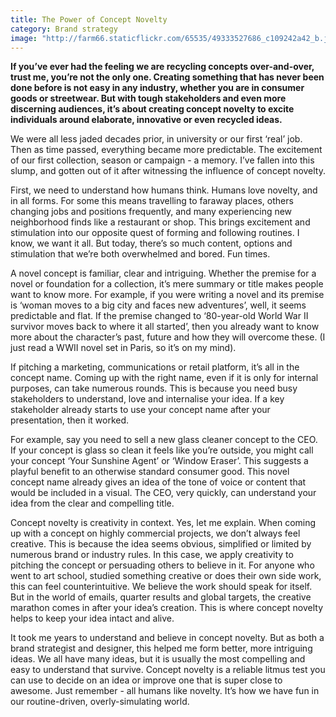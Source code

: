 ```yaml
---
title: The Power of Concept Novelty
category: Brand strategy
image: "http://farm66.staticflickr.com/65535/49333527686_c109242a42_b.jpg"
---
```


**If you’ve ever had the feeling we are recycling concepts over-and-over, trust me, you’re not the only one. Creating something that has never been done before is not easy in any industry, whether you are in consumer goods or streetwear. But with tough stakeholders and even more discerning audiences, it’s about creating concept novelty to excite individuals around elaborate, innovative or even recycled ideas.** 

We were all less jaded decades prior, in university or our first ‘real’ job. Then as time passed, everything became more predictable. The excitement of our first collection, season or campaign - a memory. I’ve fallen into this slump, and gotten out of it after witnessing the influence of concept novelty. 

First, we need to understand how humans think. Humans love novelty, and in all forms. For some this means travelling to faraway places, others changing jobs and positions frequently, and many experiencing new neighborhood finds like a restaurant or shop. This brings excitement and stimulation into our opposite quest of forming and following routines. I know, we want it all. But today, there’s so much content, options and stimulation that we’re both overwhelmed and bored. Fun times. 

A novel concept is familiar, clear and intriguing. Whether the premise for a novel or foundation for a collection, it’s mere summary or title makes people want to know more. For example, if you were writing a novel and its premise is ‘woman moves to a big city and faces new adventures’, well, it seems predictable and flat. If the premise changed to ‘80-year-old World War II survivor moves back to where it all started’, then you already want to know more about the character’s past, future and how they will overcome these. (I just read a WWII novel set in Paris, so it’s on my mind).

If pitching a marketing, communications or retail platform, it’s all in the concept name. Coming up with the right name, even if it is only for internal purposes, can take numerous rounds. This is because you need busy stakeholders to understand, love and internalise your idea. If a key stakeholder already starts to use your concept name after your presentation, then it worked.

For example, say you need to sell a new glass cleaner concept to the CEO. If your concept is glass so clean it feels like you’re outside, you might call your concept ‘Your Sunshine Agent’ or ‘Window Eraser’. This suggests a playful benefit to an otherwise standard consumer good. This novel concept name already gives an idea of the tone of voice or content that would be included in a visual. The CEO, very quickly, can understand your idea from the clear and compelling title.

Concept novelty is creativity in context. Yes, let me explain. When coming up with a concept on highly commercial projects, we don’t always feel creative. This is because the idea seems obvious, simplified or limited by numerous brand or industry rules. In this case, we apply creativity to pitching the concept or persuading others to believe in it. For anyone who went to art school, studied something creative or does their own side work, this can feel counterintuitive. We believe the work should speak for itself. But in the world of emails, quarter results and global targets, the creative marathon comes in after your idea’s creation. This is where concept novelty helps to keep your idea intact and alive.

It took me years to understand and believe in concept novelty. But as both a brand strategist and designer, this helped me form better, more intriguing ideas. We all have many ideas, but it is usually the most compelling and easy to understand that survive. Concept novelty is a reliable litmus test you can use to decide on an idea or improve one that is super close to awesome. Just remember - all humans like novelty. It’s how we have fun in our routine-driven, overly-simulating world.
